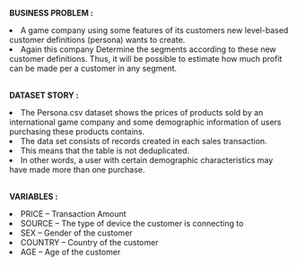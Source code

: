 <p><strong>BUSINESS PROBLEM : </strong></p>

<li>A game company using some features of its customers new level-based customer definitions (persona) wants to create.</li>
<li>Again this company Determine the segments according to these new customer definitions. Thus, it will be possible to estimate how much profit can be made per a customer in any segment.</li>
  </br>
<p><strong>DATASET STORY :</strong></p>

<li>The Persona.csv dataset shows the prices of products sold by an international game company and some demographic information of users purchasing these products contains.</li>
<li>The data set consists of records created in each sales transaction.</li></li>
<li>This means that the table is not deduplicated.
<li>In other words, a user with certain demographic characteristics may have made more than one purchase.</li>
</br>
<p><strong>VARIABLES :</strong></p>

<li>PRICE – Transaction Amount</li>
<li>SOURCE – The type of device the customer is connecting to</li>
<li>SEX – Gender of the customer</li>
<li>COUNTRY – Country of the customer</li>
<li>AGE – Age of the customer</li>

